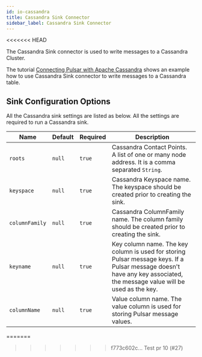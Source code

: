 ```yaml
---
id: io-cassandra
title: Cassandra Sink Connector
sidebar_label: Cassandra Sink Connector
---
```

<<<<<<< HEAD

The Cassandra Sink connector is used to write messages to a Cassandra Cluster.

The tutorial [Connecting Pulsar with Apache Cassandra](io-quickstart.md) shows an example how to use Cassandra Sink
connector to write messages to a Cassandra table.

## Sink Configuration Options

All the Cassandra sink settings are listed as below. All the settings are required to run a Cassandra sink.

| Name | Default | Required | Description |
|------|---------|----------|-------------|
| `roots` | `null` | `true` | Cassandra Contact Points. A list of one or many node address. It is a comma separated `String`. |
| `keyspace` | `null` | `true` | Cassandra Keyspace name. The keyspace should be created prior to creating the sink. |
| `columnFamily` | `null` | `true` | Cassandra ColumnFamily name. The column family should be created prior to creating the sink. |
| `keyname` | `null` | `true` | Key column name. The key column is used for storing Pulsar message keys. If a Pulsar message doesn't have any key associated, the message value will be used as the key. |
| `columnName` | `null` | `true` | Value column name. The value column is used for storing Pulsar message values. |
=======
>>>>>>> f773c602c... Test pr 10 (#27)
